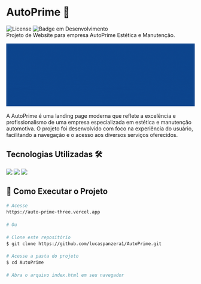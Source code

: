 # AutoPrime 🚗
![License](https://img.shields.io/badge/lucaspanzera-AutoPrime-blue) ![Badge em Desenvolvimento](https://img.shields.io/badge/Status-Finalizado-blue)</br>
Projeto de Website para empresa AutoPrime Estética e Manutenção.

![AutoPrime](content/header.gif)

A AutoPrime é uma landing page moderna que reflete a excelência e profissionalismo de uma empresa especializada em estética e manutenção automotiva. O projeto foi desenvolvido com foco na experiência do usuário, facilitando a navegação e o acesso aos diversos serviços oferecidos.

## Tecnologias Utilizadas 🛠️
<div align="left">
  <img src="https://img.shields.io/badge/HTML5-E34F26?style=for-the-badge&logo=html5&logoColor=white" />
  <img src="https://img.shields.io/badge/CSS3-1572B6?style=for-the-badge&logo=css3&logoColor=white" />
  <img src="https://img.shields.io/badge/JavaScript-F7DF1E?style=for-the-badge&logo=javascript&logoColor=black" />
</div>

## 🚀 Como Executar o Projeto
```bash
# Acesse
https://auto-prime-three.vercel.app

# Ou

# Clone este repositório
$ git clone https://github.com/lucaspanzera1/AutoPrime.git

# Acesse a pasta do projeto
$ cd AutoPrime

# Abra o arquivo index.html em seu navegador
```

